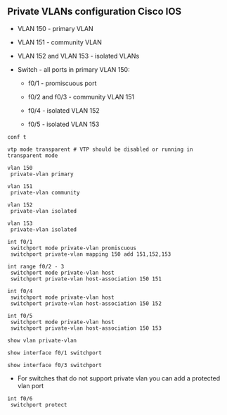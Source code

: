 ## Private VLANs configuration Cisco IOS

- VLAN 150 - primary VLAN

- VLAN 151 - community VLAN

- VLAN 152 and VLAN 153 - isolated VLANs

- Switch - all ports in primary VLAN 150:

    - f0/1 - promiscuous port
    
    - f0/2 and f0/3 - community VLAN 151
    
    - f0/4 - isolated VLAN 152
    
    - f0/5 - isolated VLAN 153
    
```
conf t

vtp mode transparent # VTP should be disabled or running in transparent mode

vlan 150
 private-vlan primary

vlan 151
 private-vlan community
 
vlan 152
 private-vlan isolated
 
vlan 153
 private-vlan isolated
 
int f0/1
 switchport mode private-vlan promiscuous
 switchport private-vlan mapping 150 add 151,152,153

int range f0/2 - 3
 switchport mode private-vlan host
 switchport private-vlan host-association 150 151
 
int f0/4
 switchport mode private-vlan host
 switchport private-vlan host-association 150 152
 
int f0/5
 switchport mode private-vlan host
 switchport private-vlan host-association 150 153
 
show vlan private-vlan

show interface f0/1 switchport

show interface f0/3 switchport
```
- For switches that do not support private vlan you can add a protected vlan port

```
int f0/6
 switchport protect
```

